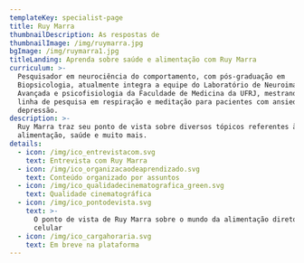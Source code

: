```yaml
---
templateKey: specialist-page
title: Ruy Marra
thumbnailDescription: As respostas de
thumbnailImage: /img/ruymarra.jpg
bgImage: /img/ruymarra1.jpg
titleLanding: Aprenda sobre saúde e alimentação com Ruy Marra
curriculum: >-
  Pesquisador em neurociência do comportamento, com pós-graduação em
  Biopsicologia, atualmente integra a equipe do Laboratório de Neuroimagem
  Avançada e psicofisiologia da Faculdade de Medicina da UFRJ, mestrando com
  linha de pesquisa em respiração e meditação para pacientes com ansiedade e
  depressão.
description: >-
  Ruy Marra traz seu ponto de vista sobre diversos tópicos referentes à
  alimentação, saúde e muito mais.
details:
  - icon: /img/ico_entrevistacom.svg
    text: Entrevista com Ruy Marra
  - icon: /img/ico_organizacaodeaprendizado.svg
    text: Conteúdo organizado por assuntos
  - icon: /img/ico_qualidadecinematografica_green.svg
    text: Qualidade cinematográfica
  - icon: /img/ico_pontodevista.svg
    text: >-
      O ponto de vista de Ruy Marra sobre o mundo da alimentação direto no seu
      celular
  - icon: /img/ico_cargahoraria.svg
    text: Em breve na plataforma
---
```


